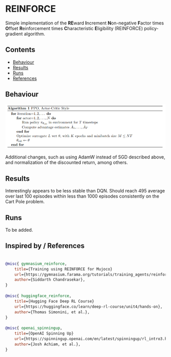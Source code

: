 # REINFORCE

Simple implementation of the **RE**ward **I**ncrement **N**on-negative **F**actor times **O**ffset **R**einforcement times **C**haracteristic **E**ligibility (REINFORCE) policy-gradient algorithm. 

## Contents

- [Behaviour](#behaviour)
- [Results](#results)
- [Runs](#runs)
- [References](#inspired-by--references)

## Behaviour

![PPO](docs/ppo_algorithm.png)

Additional changes, such as using AdamW instead of SGD described above, and normalization of the discounted return, among others.

## Results

Interestingly appears to be less stable than DQN. Should reach 495 average over last 100 episodes within less than 1000 episodes consistently on the Cart Pole problem.

## Runs

To be added.

## Inspired by / References
```bibtex

@misc{ gymnasium_reinforce,
    title={Training using REINFORCE for Mujoco}
    url={https://gymnasium.farama.org/tutorials/training_agents/reinforce_invpend_gym_v26/},
    author={Siddarth Chandrasekar},
}

@misc{ huggingface_reinforce,
    title={Hugging Face Deep RL Course}
    url={https://huggingface.co/learn/deep-rl-course/unit4/hands-on},
    author={Thomas Simonini, et al.},
}

@misc{ openai_spinningup,
    title={OpenAI Spinning Up}
    url={https://spinningup.openai.com/en/latest/spinningup/rl_intro3.html},
    author={Josh Achiam, et al.},
}
```
